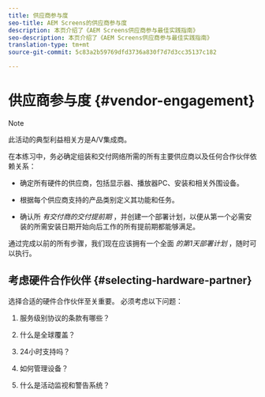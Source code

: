 ```yaml
---
title: 供应商参与度
seo-title: AEM Screens的供应商参与度
description: 本页介绍了《AEM Screens供应商参与最佳实践指南》
seo-description: 本页介绍了《AEM Screens供应商参与最佳实践指南》
translation-type: tm+mt
source-git-commit: 5c83a2b59769dfd3736a830f7d7d3cc35137c182

---
```



# 供应商参与度 {#vendor-engagement}

>[!NOTE]
>
>此活动的典型利益相关方是A/V集成商。

在本练习中，务必确定组装和交付网络所需的所有主要供应商以及任何合作伙伴依赖关系：

* 确定所有硬件的供应商，包括显示器、播放器PC、安装和相关外围设备。

* 根据每个供应商支持的产品类别定义其功能和任务。

* 确认所 *有交付商的交付提前期* ，并创建一个部署计划，以便从第一个必需安装的所需安装日期开始向后工作的所有提前期都能够满足。

通过完成以前的所有步骤，我们现在应该拥有一个全面 *的第1天部署计划* ，随时可以执行。

## 考虑硬件合作伙伴 {#selecting-hardware-partner}

选择合适的硬件合作伙伴至关重要。 必须考虑以下问题：

1. 服务级别协议的条款有哪些？

1. 什么是全球覆盖？

1. 24小时支持吗？

1. 如何管理设备？

1. 什么是活动监视和警告系统？
